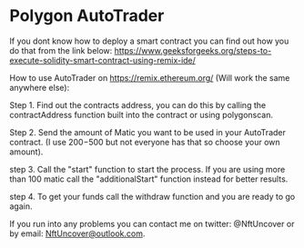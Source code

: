 # Polygon AutoTrader

If you dont know how to deploy a smart contract you can find out how you do that from the link below:
https://www.geeksforgeeks.org/steps-to-execute-solidity-smart-contract-using-remix-ide/


How to use AutoTrader on https://remix.ethereum.org/ (Will work the same anywhere else):

Step 1. Find out the contracts address, you can do this by calling the contractAddress function built into the contract or using polygonscan.

Step 2. Send the amount of Matic you want to be used in your AutoTrader contract. (I use 200$-500$ but not everyone has that so choose your own amount).

step 3. Call the "start" function to start the process. If you are using more than 100 matic call the "additionalStart" function instead for better results.

step 4. To get your funds call the withdraw function and you are ready to go again.


If you run into any problems you can contact me on twitter: @NftUncover or by email: NftUncover@outlook.com.


